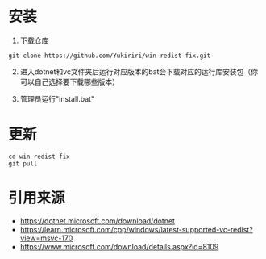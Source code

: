 
# 安装

1. 下载仓库

```
git clone https://github.com/Yukiriri/win-redist-fix.git
```

2. 进入dotnet和vc文件夹后运行对应版本的bat会下载对应的运行库安装包（你可以自己选择要下载哪些版本）

3. 管理员运行"install.bat"

# 更新

```
cd win-redist-fix
git pull
```

# 引用来源

- <a href="https://dotnet.microsoft.com/download/dotnet">https://dotnet.microsoft.com/download/dotnet</a>
- <a href="https://learn.microsoft.com/cpp/windows/latest-supported-vc-redist?view=msvc-170">https://learn.microsoft.com/cpp/windows/latest-supported-vc-redist?view=msvc-170</a>
- <a href="https://www.microsoft.com/download/details.aspx?id=8109">https://www.microsoft.com/download/details.aspx?id=8109</a>
